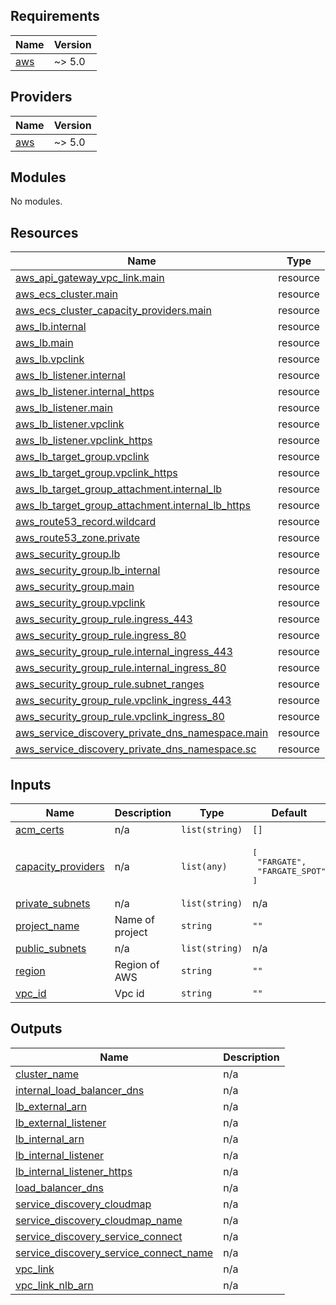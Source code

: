 <!-- BEGIN_TF_DOCS -->
## Requirements

| Name | Version |
|------|---------|
| <a name="requirement_aws"></a> [aws](#requirement\_aws) | ~> 5.0 |

## Providers

| Name | Version |
|------|---------|
| <a name="provider_aws"></a> [aws](#provider\_aws) | ~> 5.0 |

## Modules

No modules.

## Resources

| Name | Type |
|------|------|
| [aws_api_gateway_vpc_link.main](https://registry.terraform.io/providers/hashicorp/aws/latest/docs/resources/api_gateway_vpc_link) | resource |
| [aws_ecs_cluster.main](https://registry.terraform.io/providers/hashicorp/aws/latest/docs/resources/ecs_cluster) | resource |
| [aws_ecs_cluster_capacity_providers.main](https://registry.terraform.io/providers/hashicorp/aws/latest/docs/resources/ecs_cluster_capacity_providers) | resource |
| [aws_lb.internal](https://registry.terraform.io/providers/hashicorp/aws/latest/docs/resources/lb) | resource |
| [aws_lb.main](https://registry.terraform.io/providers/hashicorp/aws/latest/docs/resources/lb) | resource |
| [aws_lb.vpclink](https://registry.terraform.io/providers/hashicorp/aws/latest/docs/resources/lb) | resource |
| [aws_lb_listener.internal](https://registry.terraform.io/providers/hashicorp/aws/latest/docs/resources/lb_listener) | resource |
| [aws_lb_listener.internal_https](https://registry.terraform.io/providers/hashicorp/aws/latest/docs/resources/lb_listener) | resource |
| [aws_lb_listener.main](https://registry.terraform.io/providers/hashicorp/aws/latest/docs/resources/lb_listener) | resource |
| [aws_lb_listener.vpclink](https://registry.terraform.io/providers/hashicorp/aws/latest/docs/resources/lb_listener) | resource |
| [aws_lb_listener.vpclink_https](https://registry.terraform.io/providers/hashicorp/aws/latest/docs/resources/lb_listener) | resource |
| [aws_lb_target_group.vpclink](https://registry.terraform.io/providers/hashicorp/aws/latest/docs/resources/lb_target_group) | resource |
| [aws_lb_target_group.vpclink_https](https://registry.terraform.io/providers/hashicorp/aws/latest/docs/resources/lb_target_group) | resource |
| [aws_lb_target_group_attachment.internal_lb](https://registry.terraform.io/providers/hashicorp/aws/latest/docs/resources/lb_target_group_attachment) | resource |
| [aws_lb_target_group_attachment.internal_lb_https](https://registry.terraform.io/providers/hashicorp/aws/latest/docs/resources/lb_target_group_attachment) | resource |
| [aws_route53_record.wildcard](https://registry.terraform.io/providers/hashicorp/aws/latest/docs/resources/route53_record) | resource |
| [aws_route53_zone.private](https://registry.terraform.io/providers/hashicorp/aws/latest/docs/resources/route53_zone) | resource |
| [aws_security_group.lb](https://registry.terraform.io/providers/hashicorp/aws/latest/docs/resources/security_group) | resource |
| [aws_security_group.lb_internal](https://registry.terraform.io/providers/hashicorp/aws/latest/docs/resources/security_group) | resource |
| [aws_security_group.main](https://registry.terraform.io/providers/hashicorp/aws/latest/docs/resources/security_group) | resource |
| [aws_security_group.vpclink](https://registry.terraform.io/providers/hashicorp/aws/latest/docs/resources/security_group) | resource |
| [aws_security_group_rule.ingress_443](https://registry.terraform.io/providers/hashicorp/aws/latest/docs/resources/security_group_rule) | resource |
| [aws_security_group_rule.ingress_80](https://registry.terraform.io/providers/hashicorp/aws/latest/docs/resources/security_group_rule) | resource |
| [aws_security_group_rule.internal_ingress_443](https://registry.terraform.io/providers/hashicorp/aws/latest/docs/resources/security_group_rule) | resource |
| [aws_security_group_rule.internal_ingress_80](https://registry.terraform.io/providers/hashicorp/aws/latest/docs/resources/security_group_rule) | resource |
| [aws_security_group_rule.subnet_ranges](https://registry.terraform.io/providers/hashicorp/aws/latest/docs/resources/security_group_rule) | resource |
| [aws_security_group_rule.vpclink_ingress_443](https://registry.terraform.io/providers/hashicorp/aws/latest/docs/resources/security_group_rule) | resource |
| [aws_security_group_rule.vpclink_ingress_80](https://registry.terraform.io/providers/hashicorp/aws/latest/docs/resources/security_group_rule) | resource |
| [aws_service_discovery_private_dns_namespace.main](https://registry.terraform.io/providers/hashicorp/aws/latest/docs/resources/service_discovery_private_dns_namespace) | resource |
| [aws_service_discovery_private_dns_namespace.sc](https://registry.terraform.io/providers/hashicorp/aws/latest/docs/resources/service_discovery_private_dns_namespace) | resource |

## Inputs

| Name | Description | Type | Default | Required |
|------|-------------|------|---------|:--------:|
| <a name="input_acm_certs"></a> [acm\_certs](#input\_acm\_certs) | n/a | `list(string)` | `[]` | no |
| <a name="input_capacity_providers"></a> [capacity\_providers](#input\_capacity\_providers) | n/a | `list(any)` | <pre>[<br/>  "FARGATE",<br/>  "FARGATE_SPOT"<br/>]</pre> | no |
| <a name="input_private_subnets"></a> [private\_subnets](#input\_private\_subnets) | n/a | `list(string)` | n/a | yes |
| <a name="input_project_name"></a> [project\_name](#input\_project\_name) | Name of project | `string` | `""` | no |
| <a name="input_public_subnets"></a> [public\_subnets](#input\_public\_subnets) | n/a | `list(string)` | n/a | yes |
| <a name="input_region"></a> [region](#input\_region) | Region of AWS | `string` | `""` | no |
| <a name="input_vpc_id"></a> [vpc\_id](#input\_vpc\_id) | Vpc id | `string` | `""` | no |

## Outputs

| Name | Description |
|------|-------------|
| <a name="output_cluster_name"></a> [cluster\_name](#output\_cluster\_name) | n/a |
| <a name="output_internal_load_balancer_dns"></a> [internal\_load\_balancer\_dns](#output\_internal\_load\_balancer\_dns) | n/a |
| <a name="output_lb_external_arn"></a> [lb\_external\_arn](#output\_lb\_external\_arn) | n/a |
| <a name="output_lb_external_listener"></a> [lb\_external\_listener](#output\_lb\_external\_listener) | n/a |
| <a name="output_lb_internal_arn"></a> [lb\_internal\_arn](#output\_lb\_internal\_arn) | n/a |
| <a name="output_lb_internal_listener"></a> [lb\_internal\_listener](#output\_lb\_internal\_listener) | n/a |
| <a name="output_lb_internal_listener_https"></a> [lb\_internal\_listener\_https](#output\_lb\_internal\_listener\_https) | n/a |
| <a name="output_load_balancer_dns"></a> [load\_balancer\_dns](#output\_load\_balancer\_dns) | n/a |
| <a name="output_service_discovery_cloudmap"></a> [service\_discovery\_cloudmap](#output\_service\_discovery\_cloudmap) | n/a |
| <a name="output_service_discovery_cloudmap_name"></a> [service\_discovery\_cloudmap\_name](#output\_service\_discovery\_cloudmap\_name) | n/a |
| <a name="output_service_discovery_service_connect"></a> [service\_discovery\_service\_connect](#output\_service\_discovery\_service\_connect) | n/a |
| <a name="output_service_discovery_service_connect_name"></a> [service\_discovery\_service\_connect\_name](#output\_service\_discovery\_service\_connect\_name) | n/a |
| <a name="output_vpc_link"></a> [vpc\_link](#output\_vpc\_link) | n/a |
| <a name="output_vpc_link_nlb_arn"></a> [vpc\_link\_nlb\_arn](#output\_vpc\_link\_nlb\_arn) | n/a |
<!-- END_TF_DOCS -->